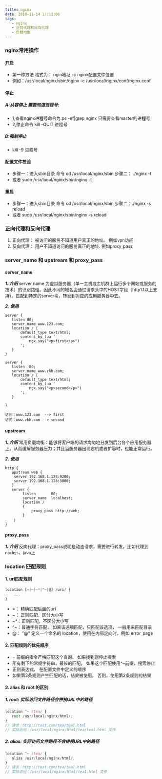 ```yaml
---
title: nginx
date: 2018-11-14 17:11:06
tags:
   - nginx
   - 正向代理和反向代理
   - 负载均衡
---
```


### nginx常用操作

#### 开启
* 第一种方法  格式为： ngin地址 -c nginx配置文件位置
* 例如：/usr/local/nginx/sbin/nginx -c /usr/local/nginx/conf/nginx.conf

#### 停止
##### A:从容停止  需要知道进程号:
* 1,查看nginx进程号命令为:ps -ef|grep nginx  只需要查看master的进程号
* 2,停止命令 kill -QUIT  进程号

##### B:强制停止
* kill -9 进程号

#### 配置文件校验
* 步骤一：进入sbin目录  命令 cd /usr/local/nginx/sbin  步骤二： ./nginx -t
* 或者 sudo /usr/local/nginx/sbin/nginx -t

#### 重启
* 步骤一：进入sbin目录  命令 cd /usr/local/nginx/sbin  步骤二：./nginx -s reload
* 或者 sudo /usr/local/nginx/sbin/nginx -s reload 

### 正向代理和反向代理
1. 正向代理： 被访问的服务不知道用户真正的地址。 例如vpn访问
2. 反向代理： 用户不知道访问的服务真正的地址. 例如proxy_pass


### server_name 和 upstream 和 proxy_pass

#### server_name
 ***1. 介绍***
 server name 为虚拟服务器（单一主机或主机群上运行多个网站或服务的技术）的识别路径。因此不同的域名会通过请求头中的HOST字段（http1.1以上支持），匹配到特定的server块，转发到对应的应用服务器中去。

 ***2. 使用***
 ```
server {
	listen 80;
	server_name www.123.com;
	location / {
		default_type text/html;
		content_by_lua '
			ngx.say("<p>first</p>")
		';
	}
}
 
server {
	listen  80;
	server_name www.zkh.com;
	location / {
		default_type text/html;
		content_by_lua '
			ngx.say("<p>second</p>")
		';        
	}

}  

访问：www.123.com  --> first
访问：www.zkh.com --> second

 ```

#### upstream
 ***1. 介绍***
   常用负载均衡：能够将客户端的请求均匀地分发到后台各个应用服务器上，从而缓解服务器压力；并且当服务器出现宕机或者扩容时，也能正常运行。

 ***2. 使用***
```
http {
   upstream web {
    server 192.168.1.128:9200;
    server 192.168.1.128:3000;
   }
   server {
        listen       80;
        server_name  localhost;
        location /
        {
            proxy_pass http://web;
        }
    ｝
}
```

#### proxy_pass
***1. 介绍***
反向代理：proxy_pass说明是动态请求，需要进行转发，比如代理到nodejs、java上
### location 匹配规则
#### 1. url匹配规则
```js
location [=|~|~*|^~|@] /uri/ {
	...
}
```
* =： 精确匹配后面的url
* ~： 正则匹配，区分大小写
* ~*：正则匹配，不区分大小写
* ^~：普通字符匹配， 如果该选项匹配，只匹配该选项， 一般用来匹配目录
* @： "@" 定义一个命名的 location，使用在内部定向时，例如 error_page

#### 2. 匹配规则的优先顺序
* = 前缀的指令严格匹配这个查询。 如果找到则停止搜索
* 所有剩下的常规字符串，最长的匹配。 如果这个匹配使用^~前缀，搜索停止
* 正则表达式， 在配置文件中定义的顺序
* 如果第3条规则产生匹配的话，结果被使用。 否则，使用第2条规则的结果


#### 3. alias 和 root 的区别
##### 1. root: 实际访问文件路径会拼接URL中的路径
```js
location ^~ /tea/ {  
   root /usr/local/nginx/html/;  
}
// 请求：http://test.com/tea/tea1.html
// 实际访问：/usr/local/nginx/html/tea/tea1.html 文件
```
##### 2. alias: 实际访问文件路径不会拼接URL中的路径
```js
location ^~ /tea/ {  
   alias /usr/local/nginx/html/;  
}
// 请求：http://test.com/tea/tea1.html
// 实际访问：/usr/local/nginx/html/tea1.html 文件
```

